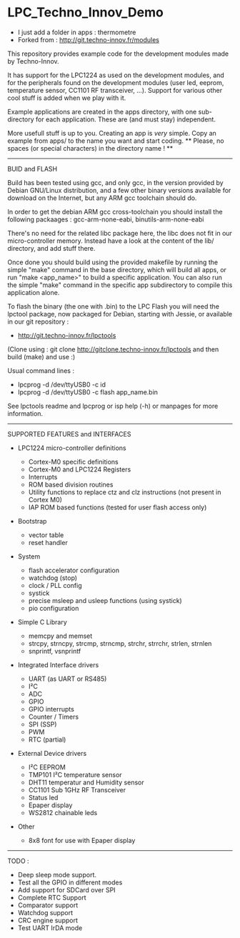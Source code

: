 # LPC_Techno_Innov_Demo

- I just add a folder in apps : thermometre
- Forked from : <http://git.techno-innov.fr/modules>

This repository provides example code for the development modules made by
Techno-Innov.

It has support for the LPC1224 as used on the development modules, and
for the peripherals found on the development modules (user led, eeprom,
temperature sensor, CC1101 RF transceiver, ...).
Support for various other cool stuff is added when we play with it.

Example applications are created in the apps directory, with one
sub-directory for each application. These are (and must stay) independent.

More usefull stuff is up to you. Creating an app is *very* simple. Copy
an example from apps/ to the name you want and start coding.
** Please, no spaces (or special characters) in the directory name ! **


********************
BUID and FLASH

Build has been tested using gcc, and only gcc, in the version provided by
Debian GNU/Linux distribution, and a few other binary versions available for
download on the Internet, but any ARM gcc toolchain should do.

In order to get the debian ARM gcc cross-toolchain you should install the
following packaages : gcc-arm-none-eabi, binutils-arm-none-eabi

There's no need for the related libc package here, the libc does not fit
in our micro-controller memory. Instead have a look at the content of the
lib/ directory, and add stuff there.

Once done you should build using the provided makefile by running the
simple "make" command in the base directory, which will build all apps, or
run "make <app_name>" to build a specific application. You can also run the
simple "make" command in the specific app subdirectory to compile this
application alone.

To flash the binary (the one with .bin) to the LPC Flash you will need the
lpctool package, now packaged for Debian, starting with Jessie, or available
in our git repository : 

- http://git.techno-innov.fr/lpctools 

(Clone using : git clone http://gitclone.techno-innov.fr/lpctools and then build (make) and
use :)

Usual command lines :

- lpcprog -d /dev/ttyUSB0 -c id
- lpcprog -d /dev/ttyUSB0 -c flash app_name.bin

See lpctools readme and lpcprog or isp help (-h) or manpages for more
information.


********************
SUPPORTED FEATURES and INTERFACES

- LPC1224 micro-controller definitions
   - Cortex-M0 specific definitions
   - Cortex-M0 and LPC1224 Registers
   - Interrupts
   - ROM based division routines
   - Utility functions to replace ctz and clz instructions (not present in Cortex M0)
   - IAP ROM based functions (tested for user flash access only)

- Bootstrap
   - vector table
   - reset handler

- System
   - flash accelerator configuration
   - watchdog (stop)
   - clock / PLL config
   - systick
   - precise msleep and usleep functions (using systick)
   - pio configuration

- Simple C Library
   - memcpy and memset
   - strcpy, strncpy, strcmp, strncmp, strchr, strrchr, strlen, strnlen
   - snprintf, vsnprintf

- Integrated Interface drivers
   - UART (as UART or RS485)
   - I²C
   - ADC
   - GPIO
   - GPIO interrupts
   - Counter / Timers
   - SPI (SSP)
   - PWM
   - RTC (partial)

- External Device drivers
   - I²C EEPROM
   - TMP101 I²C temperature sensor
   - DHT11 temperatur and Humidity sensor
   - CC1101 Sub 1GHz RF Transceiver
   - Status led
   - Epaper display
   - WS2812 chainable leds

- Other
   - 8x8 font for use with Epaper display


********************
TODO :

- Deep sleep mode support.
- Test all the GPIO in different modes
- Add support for SDCard over SPI
- Complete RTC Support
- Comparator support
- Watchdog support
- CRC engine support
- Test UART IrDA mode

